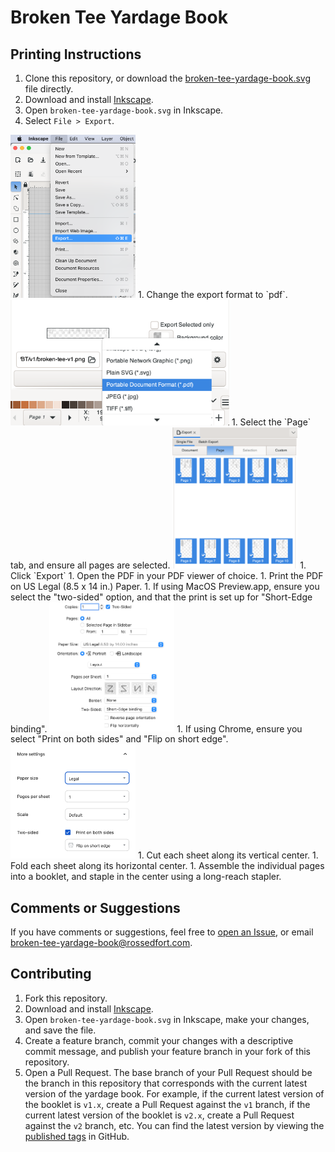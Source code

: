 # Broken Tee Yardage Book

## Printing Instructions
1. Clone this repository, or download the [broken-tee-yardage-book.svg](https://github.com/rossedfort/broken-tee-yardage-book/blob/main/broken-tee-yardage-book.svg) file directly.
1. Download and install [Inkscape](https://inkscape.org/release/).
1. Open `broken-tee-yardage-book.svg` in Inkscape.
1. Select `File > Export`.
<img src="./assets/export_menu.png" alt="export menu" width="200" />
1. Change the export format to `pdf`.
<img src="./assets/export_format.png" alt="export format" width="350" />
1. Select the `Page` tab, and ensure all pages are selected.
<img src="./assets//export_pages.png" alt="export pages" width="200" />
1. Click `Export`
1. Open the PDF in your PDF viewer of choice.
1. Print the PDF on US Legal (8.5 x 14 in.) Paper. 
    1. If using MacOS Preview.app, ensure you select the "two-sided" option, and that the print is set up for "Short-Edge binding".
  <img src="./assets/preview_print_options.png" alt="preview print options" width="200" />
    1. If using Chrome, ensure you select "Print on both sides" and "Flip on short edge".
  <img src="./assets//chrome_print_options.png" alt="chrome print options" width="200" />
1. Cut each sheet along its vertical center.
1. Fold each sheet along its horizontal center.
1. Assemble the individual pages into a booklet, and staple in the center using a long-reach stapler.

## Comments or Suggestions
If you have comments or suggestions, feel free to [open an Issue](https://github.com/rossedfort/broken-tee-yardage-book/issues/new), or email [broken-tee-yardage-book@rossedfort.com](mailto:broken-tee-yardage-book@rossedfort.com).

## Contributing

1. Fork this repository.
1. Download and install [Inkscape](https://inkscape.org/release/).
1. Open `broken-tee-yardage-book.svg` in Inkscape, make your changes, and save the file.
1. Create a feature branch, commit your changes with a descriptive commit message, and publish your feature branch in your fork of this repository.
1. Open a Pull Request. The base branch of your Pull Request should be the branch in this repository that corresponds with the current latest version of the yardage book. For example, if the current latest version of the booklet is `v1.x`, create a Pull Request against the `v1` branch, if the current latest version of the booklet is `v2.x`, create a Pull Request against the `v2` branch, etc. You can find the latest version by viewing the [published tags](https://github.com/rossedfort/broken-tee-yardage-book/tags) in GitHub.
